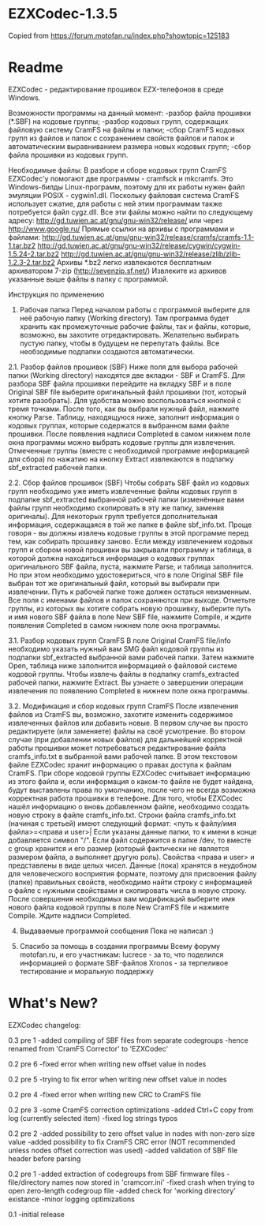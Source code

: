 # EZXCodec-1.3.5
Copied from https://forum.motofan.ru/index.php?showtopic=125183
# Readme
EZXCodec - редактирование прошивок EZX-телефонов в среде Windows.

Возможности программы на данный момент:
  -разбор файла прошивки (*.SBF) на кодовые группы;
  -разбор кодовых групп, содержащих файловую систему CramFS на файлы и папки;
  -сбор CramFS кодовых групп из файлов и папок с сохранением свойств файлов и папок и автоматическим выравниванием размера новых кодовых групп;
  -сбор файла прошивки из кодовых групп.

Необходимые файлы:
  В разборе и сборе кодовых групп CramFS EZXCodec'у помогают две программы - cramfsck и mkcramfs. Это Windows-билды Linux-программ, поэтому для их работы нужен файл эмуляции POSIX - cygwin1.dll. Поскольку файловая система CramFS использует сжатие, для работы с ней этим программам также потребуется файл cygz.dll.
  Все эти файлы можно найти по следующему адресу:
  http://gd.tuwien.ac.at/gnu/gnu-win32/release/
  или через http://www.google.ru/
  Прямые ссылки на архивы с программами и файлами:
  http://gd.tuwien.ac.at/gnu/gnu-win32/release/cramfs/cramfs-1.1-1.tar.bz2
  http://gd.tuwien.ac.at/gnu/gnu-win32/release/cygwin/cygwin-1.5.24-2.tar.bz2
  http://gd.tuwien.ac.at/gnu/gnu-win32/release/zlib/zlib-1.2.3-2.tar.bz2
  Архивы *.bz2 легко извлекаются бесплатным архиватором 7-zip (http://sevenzip.sf.net/)
  Извлеките из архивов указанные выше файлы в папку с программой.
  
Инструкция по применению

1. Рабочая папка
  Перед началом работы с программой выберите для неё рабочую папку (Working directory). Там программа будет хранить как промежуточные рабочие файлы, так и файлы, которые, возможно, вы захотите отредактировать. Желательно выбирать пустую папку, чтобы в будущем не перепутать файлы. Все необзодимые подпапки создаются автоматически.

2.1. Разбор файлов прошивок (SBF)
  Ниже поля для выбора рабочей папки (Working directory) находятся две вкладки - SBF и CramFS. Для разбора SBF файла прошивки перейдите на вкладку SBF и в поле Original SBF file выберите оригинальный файл прошивки (тот, который хотите разобрать). Для удобства можно воспользоваться кнопкой с тремя точками. После того, как вы выбрали нужный файл, нажмите кнопку Parse. Таблицу, находящуюся ниже, заполнит информация о кодовых группах, которые содержатся в выбранном вами файле прошивки. После появления надписи Completed в самом нижнем поле окна программы можно выбрать кодовые группы для извлечения. Отмеченные группы (вместе с необходимой программе информацией для сбора) по нажатию на кнопку Extract извлекаются в подпапку sbf_extracted рабочей папки.

2.2. Сбор файлов прошивок (SBF)
  Чтобы собрать SBF файл из кодовых групп необходимо уже иметь извлеченные файлы кодовых групп в подпапке sbf_extracted выбранной рабочей папки (изменённые вами файлы групп необходимо скопировать в эту же папку, заменяя оригиналы). Для некоторых групп требуется дополнительная информация, содержащаяся в той же папке в файле sbf_info.txt. Проще говоря - вы должны извлечь кодовые группы в этой программе перед тем, как собирать прошивку заново.
  Если между извлечением кодовых групп и сбором новой прошивки вы закрывали программу и таблица, в которой должна находиться информация о кодовых группах оригинального SBF файла, пуста, нажмите Parse, и таблица заполнится. Но при этом необходимо удостовериться, что в поле Original SBF file выбран тот же оригинальный файл, который вы выбирали при извлечении. Путь к рабочей папке тоже должен остаться неизменным. Все поля с именами файлов и папок сохраняются при выходе.
  Отметьте группы, из которых вы хотите собрать новую прошивку, выберите путь и имя нового SBF файла в поле New SBF file, нажмите Compile, и ждите появления Completed в самом нижнем поле окна программы.

3.1. Разбор кодовых групп CramFS
  В поле Original CramFS file/info необходимо указать нужный вам SMG файл кодовой группы из подпапки sbf_extracted выбранной вами рабочей папки. Затем нажмите Open, таблица ниже заполнится информацией о файловой системе кодовой группы. Чтобы извлечь файлы в подпапку cramfs_extracted рабочей папки, нажмите Extract. Вы узнаете о завершении операции извлечения по появлению Completed в нижнем поле окна программы.

3.2. Модификация и сбор кодовых групп CramFS
  После извлечения файлов из CramFS вы, возможно, захотите изменить содержимое извлеченных файлов или добавить новые.
  В первом случае вы просто редактируете (или заменяете) файлы на своё усмотрение.
  Во втором случае (при добавлении новых файлов) для дальнейшей корректной работы прошивки может потребоваться редактирование файла cramfs_info.txt в выбранной вами рабочей папке. В этом текстовом файле EZXCodec хранит информацию о правах доступа к файлам CramFS. При сборе кодовой группы EZXCodec считывает информацию из этого файла и, если информация о каком-то файле не будет найдена, будут выставлены права по умолчанию, после чего не всегда возможна корректная работа прошивки в телефоне. Для того, чтобы EZXCodec нашёл информацию о вновь добавленном файле, необходимо создать новую строку в файле cramfs_info.txt.
  Строки файла cramfs_info.txt (начиная с третьей) имеют следующий формат:
  <путь к файлу/имя файла>=<права и user>|<group>
  Если указаны данные папки, то к имени в конце добавляется символ "/".
  Если файл содержится в папке /dev, то вместе с group хранится и его размер (который фактически не является размером файла, а выполняет другую роль).
  Свойства <права и user> и <group> представлены в виде целых чисел. Данные (пока) хранятся в неудобном для человеческого восприятия формате, поэтому для присвоения файлу (папке) правильных свойств, необходимо найти строку с информацией о файле с нужными свойствами и скопировать числа в новую строку.
  После совершения необходимых вам модификаций выберите имя нового файла кодовой группы в поле New CramFS file и нажмите Compile. Ждите надписи Completed.
  
4. Выдаваемые программой сообщения
  Пока не написал :)
  
5. Спасибо за помощь в создании программы
  Всему форуму motofan.ru, и его участникам:
  lucrece - за то, что поделился информацией о формате SBF-файлов
  Xronos - за терпеливое тестирование и моральную поддержку
# What's New?
EZXCodec changelog:

0.3 pre 1
  -added compiling of SBF files from separate codegroups
  -hence renamed from 'CramFS Corrector' to 'EZXCodec'

0.2 pre 6
  -fixed error when writing new offset value in nodes

0.2 pre 5
  -trying to fix error when writing new offset value in nodes

0.2 pre 4
  -fixed error when writing new CRC to CramFS file

0.2 pre 3
  -some CramFS correction optimizations
  -added Ctrl+C copy from log (currently selected item)
  -fixed log strings typos

0.2 pre 2
  -added possibility to zero offset value in nodes with non-zero size value
  -added possibility to fix CramFS CRC error (NOT recommended
   unless nodes offset correction was used)
  -added validation of SBF file header before parsing

0.2 pre 1
  -added extraction of codegroups from SBF firmware files
  -file/directory names now stored in 'cramcorr.ini'
  -fixed crash when trying to open zero-length codegroup file
  -added check for 'working directory' existance
  -minor logging optimizations

0.1
  -initial release
